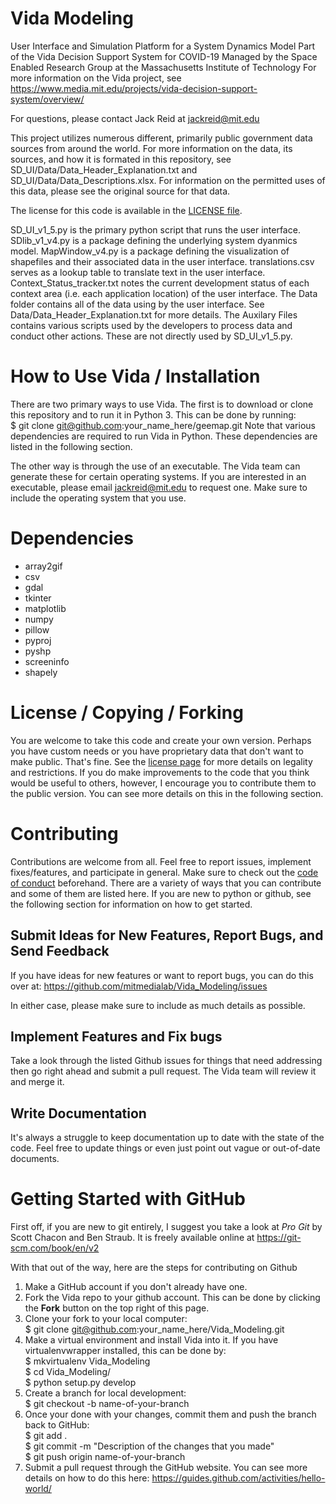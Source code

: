 # Vida Modeling
User Interface and Simulation Platform for a System Dynamics Model
Part of the Vida Decision Support System for COVID-19
Managed by the Space Enabled Research Group at the Massachusetts Institute of Technology
For more information on the Vida project, see https://www.media.mit.edu/projects/vida-decision-support-system/overview/

For questions, please contact Jack Reid at jackreid@mit.edu

This project utilizes numerous different, primarily public government data sources from around the world. For more information on the data, its sources,
and how it is formated in this repository, see SD_UI/Data/Data_Header_Explanation.txt and SD_UI/Data/Data_Descriptions.xlsx. For information on the
permitted uses of this data, please see the original source for that data.

The license for this code is available in the [LICENSE file](https://github.com/mitmedialab/Vida_Modeling/blob/master/LICENSE).

SD_UI_v1_5.py is the primary python script that runs the user interface.
SDlib_v1_v4.py is a package defining the underlying system dyanmics model.
MapWindow_v4.py is a package defining the visualization of shapefiles and their associated data in the user interface.
translations.csv serves as a lookup table to translate text in the user interface.
Context_Status_tracker.txt notes the current development status of each context area (i.e. each application location) of the user interface.
The Data folder contains all of the data using by the user interface. See Data/Data_Header_Explanation.txt for more details.
The Auxilary Files contains various scripts used by the developers to process data and conduct other actions. These are not directly used by SD_UI_v1_5.py.

# How to Use Vida / Installation
There are two primary ways to use Vida. The first is to download or clone this repository and to run it in Python 3. This can be done by running:   
  $ git clone git@github.com:your_name_here/geemap.git
Note that various dependencies are required to run Vida in Python. These dependencies are listed in the following section.

The other way is through the use of an executable. The Vida team can generate these for certain operating systems. If you are interested in an executable, please email jackreid@mit.edu to request one. Make sure to include the operating system that you use.

# Dependencies
- array2gif
- csv
- gdal
- tkinter
- matplotlib
- numpy
- pillow
- pyproj
- pyshp
- screeninfo
- shapely

# License / Copying / Forking
You are welcome to take this code and create your own version. Perhaps you have custom needs or you have proprietary data that don't want to make public. That's fine. See the [license page](https://github.com/mitmedialab/Vida_Modeling/blob/master/LICENSE) for more details on legality and restrictions. If you do make improvements to the code that you think would be useful to others, however, I encourage you to contribute them to the public version. You can see more details on this in the following section.

# Contributing
Contributions are welcome from all. Feel free to report issues, implement fixes/features, and participate in general. Make sure to check out the [code of conduct](https://github.com/mitmedialab/Vida_Modeling/blob/master/CODE_OF_CONDUCT.md) beforehand. There are a variety of ways that you can contribute and some of them are listed here. If you are new to python or github, see the following section for information on how to get started.

## Submit Ideas for New Features, Report Bugs, and Send Feedback
If you have ideas for new features or want to report bugs, you can do this over at: https://github.com/mitmedialab/Vida_Modeling/issues

In either case, please make sure to include as much details as possible.

## Implement Features and Fix bugs
Take a look through the listed Github issues for things that need addressing then go right ahead and submit a pull request. The Vida team will review it and merge it.

## Write Documentation
It's always a struggle to keep documentation up to date with the state of the code. Feel free to update things or even just point out vague or out-of-date documents.

# Getting Started with GitHub
First off, if you are new to git entirely, I suggest you take a look at *Pro Git* by Scott Chacon and Ben Straub. It is freely available online at https://git-scm.com/book/en/v2

With that out of the way, here are the steps for contributing on Github

1. Make a GitHub account if you don't already have one.
2. Fork the Vida repo to your github account. This can be done by clicking the **Fork** button on the top right of this page.
3. Clone your fork to your local computer:   
  $ git clone git@github.com:your_name_here/Vida_Modeling.git
4. Make a virtual environment and install Vida into it. If you have virtualenvwrapper installed, this can be done by:   
  $ mkvirtualenv Vida_Modeling   
  $ cd Vida_Modeling/   
  $ python setup.py develop   
5. Create a branch for local development:   
  $ git checkout -b name-of-your-branch
6. Once your done with your changes, commit them and push the branch back to GitHub:   
  $ git add .   
  $ git commit -m "Description of the changes that you made"   
  $ git push origin name-of-your-branch   
7. Submit a pull request through the GitHub website. You can see more details on how to do this here: https://guides.github.com/activities/hello-world/
